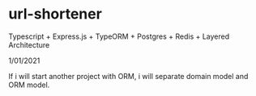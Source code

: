 # url-shortener

Typescript + Express.js + TypeORM + Postgres + Redis + Layered Architecture

1/01/2021

If i will start another project with ORM, i will separate domain model and ORM model.
